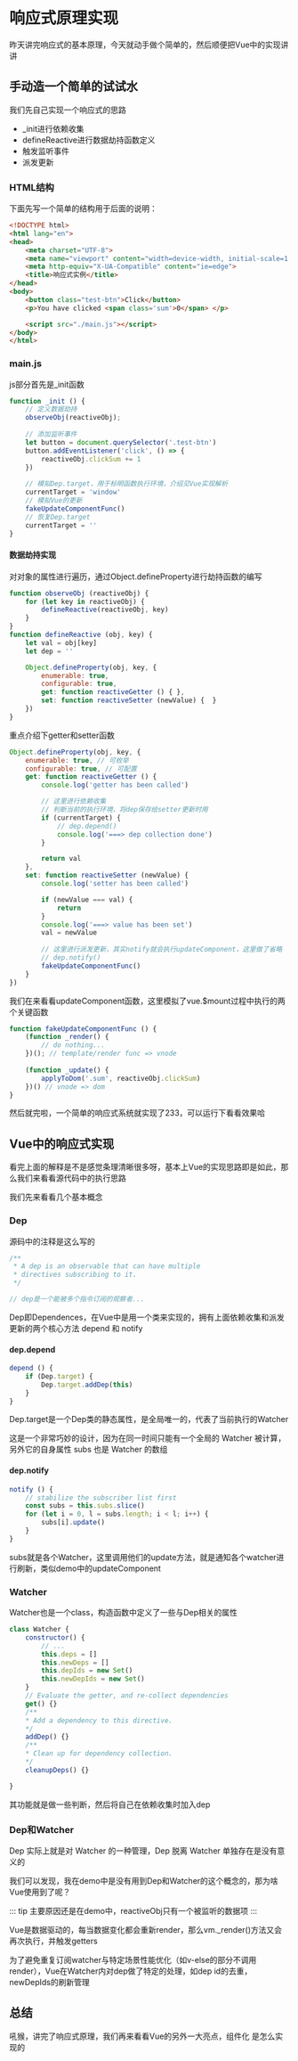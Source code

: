 # 响应式原理实现

昨天讲完响应式的基本原理，今天就动手做个简单的，然后顺便把Vue中的实现讲讲

## 手动造一个简单的试试水

我们先自己实现一个响应式的思路

- _init进行依赖收集
- defineReactive进行数据劫持函数定义
- 触发监听事件
- 派发更新

### HTML结构

下面先写一个简单的结构用于后面的说明：

```html
<!DOCTYPE html>
<html lang="en">
<head>
    <meta charset="UTF-8">
    <meta name="viewport" content="width=device-width, initial-scale=1.0">
    <meta http-equiv="X-UA-Compatible" content="ie=edge">
    <title>响应式实例</title>
</head>
<body>
    <button class="test-btn">Click</button>
    <p>You have clicked <span class='sum'>0</span> </p>

    <script src="./main.js"></script>
</body>
</html>
```

### main.js

js部分首先是_init函数

```js
function _init () {
    // 定义数据劫持
    observeObj(reactiveObj);
    
    // 添加监听事件
    let button = document.querySelector('.test-btn')
    button.addEventListener('click', () => {
        reactiveObj.clickSum += 1
    })
    
    // 模拟Dep.target，用于标明函数执行环境，介绍见Vue实现解析
    currentTarget = 'window'
    // 模拟Vue的更新
    fakeUpdateComponentFunc()
    // 恢复Dep.target
    currentTarget = ''
}
```

#### 数据劫持实现

对对象的属性进行遍历，通过Object.defineProperty进行劫持函数的编写

```js
function observeObj (reactiveObj) {
    for (let key in reactiveObj) {
        defineReactive(reactiveObj, key)
    }
}
function defineReactive (obj, key) {
    let val = obj[key]
    let dep = ''

    Object.defineProperty(obj, key, {
        enumerable: true,
        configurable: true,
        get: function reactiveGetter () { },
        set: function reactiveSetter (newValue) {  }
    })
}
```

重点介绍下getter和setter函数

```js
Object.defineProperty(obj, key, {
    enumerable: true, // 可枚举
    configurable: true, // 可配置
    get: function reactiveGetter () {
        console.log('getter has been called')

        // 这里进行依赖收集
        // 判断当前的执行环境，将dep保存给setter更新时用
        if (currentTarget) {
            // dep.depend()
            console.log('===> dep collection done')
        }

        return val
    },
    set: function reactiveSetter (newValue) {
        console.log('setter has been called')

        if (newValue === val) {
            return
        }
        console.log('===> value has been set')
        val = newValue
        
        // 这里进行派发更新，其实notify就会执行updateComponent，这里做了省略
        // dep.notify()
        fakeUpdateComponentFunc()
    }
})
```

我们在来看看updateComponent函数，这里模拟了vue.$mount过程中执行的两个关键函数

```js
function fakeUpdateComponentFunc () {
    (function _render() {
        // do nothing...
    })(); // template/render func => vnode
    
    (function _update() {
        applyToDom('.sum', reactiveObj.clickSum)
    })() // vnode => dom
}
```

然后就完啦，一个简单的响应式系统就实现了233，可以运行下看看效果哈

## Vue中的响应式实现

看完上面的解释是不是感觉条理清晰很多呀，基本上Vue的实现思路即是如此，那么我们来看看源代码中的执行思路

我们先来看看几个基本概念

### Dep

源码中的注释是这么写的

```js
/**
 * A dep is an observable that can have multiple
 * directives subscribing to it.
 */

// dep是一个能被多个指令订阅的观察者...
```

Dep即Dependences，在Vue中是用一个类来实现的，拥有上面依赖收集和派发更新的两个核心方法 depend 和 notify

#### dep.depend

```js
depend () {
    if (Dep.target) {
        Dep.target.addDep(this)
    }
}
```

Dep.target是一个Dep类的静态属性，是全局唯一的，代表了当前执行的Watcher

这是一个非常巧妙的设计，因为在同一时间只能有一个全局的 Watcher 被计算，另外它的自身属性 subs 也是 Watcher 的数组

#### dep.notify

```js
notify () {
    // stabilize the subscriber list first
    const subs = this.subs.slice()
    for (let i = 0, l = subs.length; i < l; i++) {
        subs[i].update()
    }
}
```

subs就是各个Watcher，这里调用他们的update方法，就是通知各个watcher进行刷新，类似demo中的updateComponent

### Watcher

Watcher也是一个class，构造函数中定义了一些与Dep相关的属性

```js
class Watcher {
    constructor() {
        // ...
        this.deps = []
        this.newDeps = []
        this.depIds = new Set()
        this.newDepIds = new Set()
    }
    // Evaluate the getter, and re-collect dependencies
    get() {}
    /**
    * Add a dependency to this directive.
    */
    addDep() {}
    /**
    * Clean up for dependency collection.
    */
    cleanupDeps() {}

}
```

其功能就是做一些判断，然后将自己在依赖收集时加入dep

### Dep和Watcher

Dep 实际上就是对 Watcher 的一种管理，Dep 脱离 Watcher 单独存在是没有意义的

我们可以发现，我在demo中是没有用到Dep和Watcher的这个概念的，那为啥Vue使用到了呢？

::: tip
主要原因还是在demo中，reactiveObj只有一个被监听的数据项
:::

Vue是数据驱动的，每当数据变化都会重新render，那么vm._render()方法又会再次执行，并触发getters

为了避免重复订阅watcher与特定场景性能优化（如v-else的部分不调用render），Vue在Watcher内对dep做了特定的处理，如dep id的去重，newDepIds的刷新管理

## 总结

吼猴，讲完了响应式原理，我们再来看看Vue的另外一大亮点，组件化 是怎么实现的


